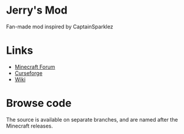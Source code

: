 # Jerry's Mod
Fan-made mod inspired by CaptainSparklez

# Links
- [Minecraft Forum](http://www.minecraftforum.net/forums/mapping-and-modding-java-edition/minecraft-mods/1291777-jerrys-mod)
- [Curseforge](https://minecraft.curseforge.com/projects/jerrys-mod)
- [Wiki](https://github.com/NicosaurusRex99/Jerry-s-Mod/wiki)

# Browse code
The source is available on separate branches, and are named after the Minecraft releases.
